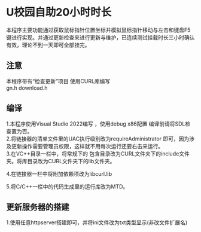 # U校园自助20小时时长
本程序主要功能通过获取鼠标指针位置坐标并模拟鼠标指针移动与左击和键盘F5键进行实现。并通过更新检查来进行更新与维护，已连续测试挂载时长三小时确认有效，理论不到一天即可全部挂完。
## 注意
本程序带有“检查更新”项目 使用CURL库编写  
gn.h download.h
## 编译
1.本程序使用Visual Studio 2022编写 ，使用debug x86配置 编译前请将SDL检查置为否。  
2.将链接器的清单文件里的UAC执行级别改为requireAdministrator 即可，因为涉及更新操作需要管理员权限，这样就不用每次运行还要右击来运行。  
3.在VC++目录一栏中，将常规下的 包含目录改为CURL文件夹下的include文件夹。将库目录改为CURL文件夹下的lib文件夹。

4.在链接器一栏中将附加依赖项改为libcurl.lib

5.将C/C++一栏中的代码生成里的运行库改为MTD。
## 更新服务器的搭建
1.使用任意httpserver搭建即可，并将ini文件改为txt类型显示(非改文件扩展名)

